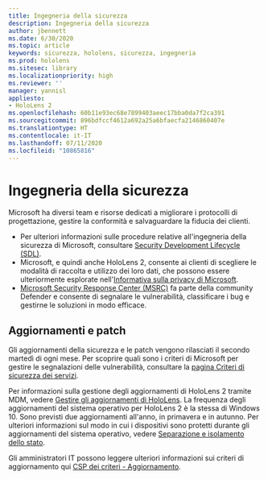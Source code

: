 ```yaml
---
title: Ingegneria della sicurezza
description: Ingegneria della sicurezza
author: jbennett
ms.date: 6/30/2020
ms.topic: article
keywords: sicurezza, hololens, sicurezza, ingegneria
ms.prod: hololens
ms.sitesec: library
ms.localizationpriority: high
ms.reviewer: ''
manager: yannisl
appliesto:
- HoloLens 2
ms.openlocfilehash: 60b11e93ec68e7899403aeec17bba0da7f2ca391
ms.sourcegitcommit: 896bdfccf4612a692a25a6bfaecfa2146860407e
ms.translationtype: HT
ms.contentlocale: it-IT
ms.lasthandoff: 07/11/2020
ms.locfileid: "10865816"
---
```

# Ingegneria della sicurezza

Microsoft ha diversi team e risorse dedicati a migliorare i protocolli di progettazione, gestire la conformità e salvaguardare la fiducia dei clienti. 

  * Per ulteriori informazioni sulle procedure relative all'ingegneria della sicurezza di Microsoft, consultare [Security Development Lifecycle (SDL)](https://www.microsoft.com/securityengineering/sdl).
  * Microsoft, e quindi anche HoloLens 2, consente ai clienti di scegliere le modalità di raccolta e utilizzo dei loro dati, che possono essere ulteriormente esplorate nell'[Informativa sulla privacy di Microsoft](https://privacy.microsoft.com/). 
  * [Microsoft Security Response Center (MSRC)](https://www.microsoft.com/msrc) fa parte della community Defender e consente di segnalare le vulnerabilità, classificare i bug e gestirne le soluzioni in modo efficace. 

## Aggiornamenti e patch

Gli aggiornamenti della sicurezza e le patch vengono rilasciati il secondo martedì di ogni mese. Per scoprire quali sono i criteri di Microsoft per gestire le segnalazioni delle vulnerabilità, consultare la [pagina Criteri di sicurezza dei servizi](https://www.microsoft.com/msrc/windows-security-servicing-criteria). 

Per informazioni sulla gestione degli aggiornamenti di HoloLens 2 tramite MDM, vedere [Gestire gli aggiornamenti di HoloLens](https://docs.microsoft.com/hololens/hololens-updates). La frequenza degli aggiornamenti del sistema operativo per HoloLens 2 è la stessa di Windows 10. Sono previsti due aggiornamenti all'anno, in primavera e in autunno. Per ulteriori informazioni sul modo in cui i dispositivi sono protetti durante gli aggiornamenti del sistema operativo, vedere [Separazione e isolamento dello stato](security-state-separation-isolation.md). 

Gli amministratori IT possono leggere ulteriori informazioni sui criteri di aggiornamento qui [CSP dei criteri - Aggiornamento](https://docs.microsoft.com/windows/client-management/mdm/policy-csp-update). 
